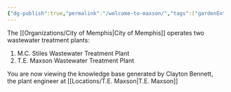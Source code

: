 ```yaml
---
{"dg-publish":true,"permalink":"/welcome-to-maxson/","tags":["gardenEntry"],"created":"2025-01-17T14:30:51.854-06:00"}
---
```


The [[Organizations/City of Memphis\|City of Memphis]] operates two wastewater treatment plants:
1) M.C. Stiles Wastewater Treatment Plant
2) T.E. Maxson Wastewater Treatment Plant

You are now viewing the knowledge base generated by Clayton Bennett, the plant engineer at [[Locations/T.E. Maxson\|T.E. Maxson]]

